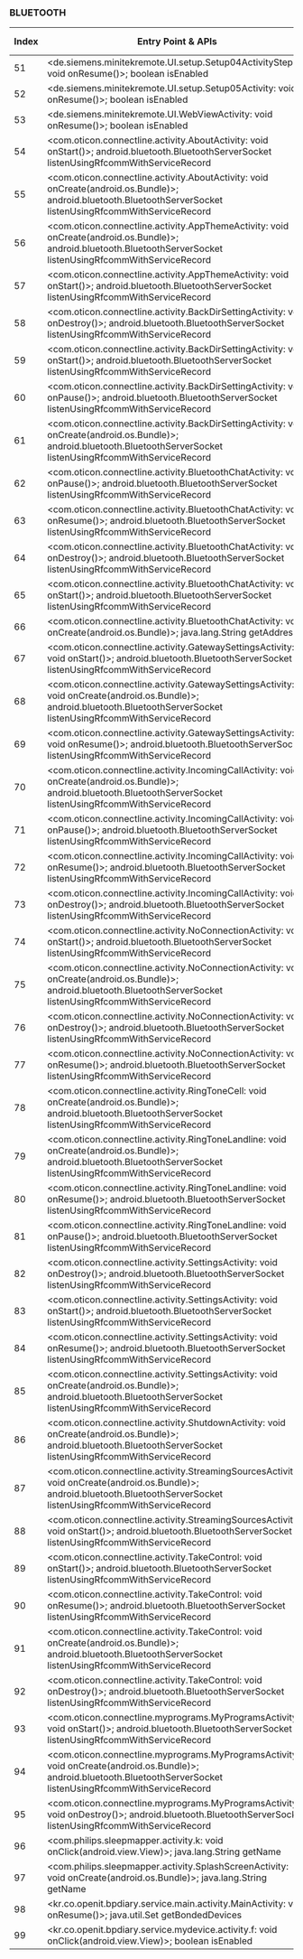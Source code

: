 ### BLUETOOTH
| Index | Entry Point & APIs | Screen shot | Resource id | Label |
| ------------- | ------------- | ------------- |-------------|-------------|
| 51 | <de.siemens.minitekremote.UI.setup.Setup04ActivityStep02: void onResume()>; boolean isEnabled | ![](D:\COSMOS\output\py\Play_win8\Medical\com.miracleear.minimeblueconnectremote\de.siemens.minitekremote.UI.setup.Setup04ActivityStep02.png) |  | |
| 52 | <de.siemens.minitekremote.UI.setup.Setup05Activity: void onResume()>; boolean isEnabled | ![](D:\COSMOS\output\py\Play_win8\Medical\com.miracleear.minimeblueconnectremote\de.siemens.minitekremote.UI.setup.Setup05Activity.png) |  | |
| 53 | <de.siemens.minitekremote.UI.WebViewActivity: void onResume()>; boolean isEnabled | ![](D:\COSMOS\output\py\Play_win8\Medical\com.miracleear.minimeblueconnectremote\de.siemens.minitekremote.UI.WebViewActivity.png) |  | |
| 54 | <com.oticon.connectline.activity.AboutActivity: void onStart()>; android.bluetooth.BluetoothServerSocket listenUsingRfcommWithServiceRecord | ![](D:\COSMOS\output\py\Play_win8\Medical\com.oticon.connectline\com.oticon.connectline.activity.AboutActivity.png) |  | |
| 55 | <com.oticon.connectline.activity.AboutActivity: void onCreate(android.os.Bundle)>; android.bluetooth.BluetoothServerSocket listenUsingRfcommWithServiceRecord | ![](D:\COSMOS\output\py\Play_win8\Medical\com.oticon.connectline\com.oticon.connectline.activity.AboutActivity.png) |  | |
| 56 | <com.oticon.connectline.activity.AppThemeActivity: void onCreate(android.os.Bundle)>; android.bluetooth.BluetoothServerSocket listenUsingRfcommWithServiceRecord | ![](D:\COSMOS\output\py\Play_win8\Medical\com.oticon.connectline\com.oticon.connectline.activity.AppThemeActivity.png) |  | |
| 57 | <com.oticon.connectline.activity.AppThemeActivity: void onStart()>; android.bluetooth.BluetoothServerSocket listenUsingRfcommWithServiceRecord | ![](D:\COSMOS\output\py\Play_win8\Medical\com.oticon.connectline\com.oticon.connectline.activity.AppThemeActivity.png) |  | |
| 58 | <com.oticon.connectline.activity.BackDirSettingActivity: void onDestroy()>; android.bluetooth.BluetoothServerSocket listenUsingRfcommWithServiceRecord | ![](D:\COSMOS\output\py\Play_win8\Medical\com.oticon.connectline\com.oticon.connectline.activity.BackDirSettingActivity.png) |  | |
| 59 | <com.oticon.connectline.activity.BackDirSettingActivity: void onStart()>; android.bluetooth.BluetoothServerSocket listenUsingRfcommWithServiceRecord | ![](D:\COSMOS\output\py\Play_win8\Medical\com.oticon.connectline\com.oticon.connectline.activity.BackDirSettingActivity.png) |  | |
| 60 | <com.oticon.connectline.activity.BackDirSettingActivity: void onPause()>; android.bluetooth.BluetoothServerSocket listenUsingRfcommWithServiceRecord | ![](D:\COSMOS\output\py\Play_win8\Medical\com.oticon.connectline\com.oticon.connectline.activity.BackDirSettingActivity.png) |  | |
| 61 | <com.oticon.connectline.activity.BackDirSettingActivity: void onCreate(android.os.Bundle)>; android.bluetooth.BluetoothServerSocket listenUsingRfcommWithServiceRecord | ![](D:\COSMOS\output\py\Play_win8\Medical\com.oticon.connectline\com.oticon.connectline.activity.BackDirSettingActivity.png) |  | |
| 62 | <com.oticon.connectline.activity.BluetoothChatActivity: void onPause()>; android.bluetooth.BluetoothServerSocket listenUsingRfcommWithServiceRecord | ![](D:\COSMOS\output\py\Play_win8\Medical\com.oticon.connectline\com.oticon.connectline.activity.BluetoothChatActivity.png) |  | |
| 63 | <com.oticon.connectline.activity.BluetoothChatActivity: void onResume()>; android.bluetooth.BluetoothServerSocket listenUsingRfcommWithServiceRecord | ![](D:\COSMOS\output\py\Play_win8\Medical\com.oticon.connectline\com.oticon.connectline.activity.BluetoothChatActivity.png) |  | |
| 64 | <com.oticon.connectline.activity.BluetoothChatActivity: void onDestroy()>; android.bluetooth.BluetoothServerSocket listenUsingRfcommWithServiceRecord | ![](D:\COSMOS\output\py\Play_win8\Medical\com.oticon.connectline\com.oticon.connectline.activity.BluetoothChatActivity.png) |  | |
| 65 | <com.oticon.connectline.activity.BluetoothChatActivity: void onStart()>; android.bluetooth.BluetoothServerSocket listenUsingRfcommWithServiceRecord | ![](D:\COSMOS\output\py\Play_win8\Medical\com.oticon.connectline\com.oticon.connectline.activity.BluetoothChatActivity.png) |  | |
| 66 | <com.oticon.connectline.activity.BluetoothChatActivity: void onCreate(android.os.Bundle)>; java.lang.String getAddress | ![](D:\COSMOS\output\py\Play_win8\Medical\com.oticon.connectline\com.oticon.connectline.activity.BluetoothChatActivity.png) |  | |
| 67 | <com.oticon.connectline.activity.GatewaySettingsActivity: void onStart()>; android.bluetooth.BluetoothServerSocket listenUsingRfcommWithServiceRecord | ![](D:\COSMOS\output\py\Play_win8\Medical\com.oticon.connectline\com.oticon.connectline.activity.GatewaySettingsActivity.png) |  | |
| 68 | <com.oticon.connectline.activity.GatewaySettingsActivity: void onCreate(android.os.Bundle)>; android.bluetooth.BluetoothServerSocket listenUsingRfcommWithServiceRecord | ![](D:\COSMOS\output\py\Play_win8\Medical\com.oticon.connectline\com.oticon.connectline.activity.GatewaySettingsActivity.png) |  | |
| 69 | <com.oticon.connectline.activity.GatewaySettingsActivity: void onResume()>; android.bluetooth.BluetoothServerSocket listenUsingRfcommWithServiceRecord | ![](D:\COSMOS\output\py\Play_win8\Medical\com.oticon.connectline\com.oticon.connectline.activity.GatewaySettingsActivity.png) |  | |
| 70 | <com.oticon.connectline.activity.IncomingCallActivity: void onCreate(android.os.Bundle)>; android.bluetooth.BluetoothServerSocket listenUsingRfcommWithServiceRecord | ![](D:\COSMOS\output\py\Play_win8\Medical\com.oticon.connectline\com.oticon.connectline.activity.IncomingCallActivity.png) |  | |
| 71 | <com.oticon.connectline.activity.IncomingCallActivity: void onPause()>; android.bluetooth.BluetoothServerSocket listenUsingRfcommWithServiceRecord | ![](D:\COSMOS\output\py\Play_win8\Medical\com.oticon.connectline\com.oticon.connectline.activity.IncomingCallActivity.png) |  | |
| 72 | <com.oticon.connectline.activity.IncomingCallActivity: void onResume()>; android.bluetooth.BluetoothServerSocket listenUsingRfcommWithServiceRecord | ![](D:\COSMOS\output\py\Play_win8\Medical\com.oticon.connectline\com.oticon.connectline.activity.IncomingCallActivity.png) |  | |
| 73 | <com.oticon.connectline.activity.IncomingCallActivity: void onDestroy()>; android.bluetooth.BluetoothServerSocket listenUsingRfcommWithServiceRecord | ![](D:\COSMOS\output\py\Play_win8\Medical\com.oticon.connectline\com.oticon.connectline.activity.IncomingCallActivity.png) |  | |
| 74 | <com.oticon.connectline.activity.NoConnectionActivity: void onStart()>; android.bluetooth.BluetoothServerSocket listenUsingRfcommWithServiceRecord | ![](D:\COSMOS\output\py\Play_win8\Medical\com.oticon.connectline\com.oticon.connectline.activity.NoConnectionActivity.png) |  | |
| 75 | <com.oticon.connectline.activity.NoConnectionActivity: void onCreate(android.os.Bundle)>; android.bluetooth.BluetoothServerSocket listenUsingRfcommWithServiceRecord | ![](D:\COSMOS\output\py\Play_win8\Medical\com.oticon.connectline\com.oticon.connectline.activity.NoConnectionActivity.png) |  | |
| 76 | <com.oticon.connectline.activity.NoConnectionActivity: void onDestroy()>; android.bluetooth.BluetoothServerSocket listenUsingRfcommWithServiceRecord | ![](D:\COSMOS\output\py\Play_win8\Medical\com.oticon.connectline\com.oticon.connectline.activity.NoConnectionActivity.png) |  | |
| 77 | <com.oticon.connectline.activity.NoConnectionActivity: void onResume()>; android.bluetooth.BluetoothServerSocket listenUsingRfcommWithServiceRecord | ![](D:\COSMOS\output\py\Play_win8\Medical\com.oticon.connectline\com.oticon.connectline.activity.NoConnectionActivity.png) |  | |
| 78 | <com.oticon.connectline.activity.RingToneCell: void onCreate(android.os.Bundle)>; android.bluetooth.BluetoothServerSocket listenUsingRfcommWithServiceRecord | ![](D:\COSMOS\output\py\Play_win8\Medical\com.oticon.connectline\com.oticon.connectline.activity.RingToneCell.png) |  | |
| 79 | <com.oticon.connectline.activity.RingToneLandline: void onCreate(android.os.Bundle)>; android.bluetooth.BluetoothServerSocket listenUsingRfcommWithServiceRecord | ![](D:\COSMOS\output\py\Play_win8\Medical\com.oticon.connectline\com.oticon.connectline.activity.RingToneLandline.png) |  | |
| 80 | <com.oticon.connectline.activity.RingToneLandline: void onResume()>; android.bluetooth.BluetoothServerSocket listenUsingRfcommWithServiceRecord | ![](D:\COSMOS\output\py\Play_win8\Medical\com.oticon.connectline\com.oticon.connectline.activity.RingToneLandline.png) |  | |
| 81 | <com.oticon.connectline.activity.RingToneLandline: void onPause()>; android.bluetooth.BluetoothServerSocket listenUsingRfcommWithServiceRecord | ![](D:\COSMOS\output\py\Play_win8\Medical\com.oticon.connectline\com.oticon.connectline.activity.RingToneLandline.png) |  | |
| 82 | <com.oticon.connectline.activity.SettingsActivity: void onDestroy()>; android.bluetooth.BluetoothServerSocket listenUsingRfcommWithServiceRecord | ![](D:\COSMOS\output\py\Play_win8\Medical\com.oticon.connectline\com.oticon.connectline.activity.SettingsActivity.png) |  | |
| 83 | <com.oticon.connectline.activity.SettingsActivity: void onStart()>; android.bluetooth.BluetoothServerSocket listenUsingRfcommWithServiceRecord | ![](D:\COSMOS\output\py\Play_win8\Medical\com.oticon.connectline\com.oticon.connectline.activity.SettingsActivity.png) |  | |
| 84 | <com.oticon.connectline.activity.SettingsActivity: void onResume()>; android.bluetooth.BluetoothServerSocket listenUsingRfcommWithServiceRecord | ![](D:\COSMOS\output\py\Play_win8\Medical\com.oticon.connectline\com.oticon.connectline.activity.SettingsActivity.png) |  | |
| 85 | <com.oticon.connectline.activity.SettingsActivity: void onCreate(android.os.Bundle)>; android.bluetooth.BluetoothServerSocket listenUsingRfcommWithServiceRecord | ![](D:\COSMOS\output\py\Play_win8\Medical\com.oticon.connectline\com.oticon.connectline.activity.SettingsActivity.png) |  | |
| 86 | <com.oticon.connectline.activity.ShutdownActivity: void onCreate(android.os.Bundle)>; android.bluetooth.BluetoothServerSocket listenUsingRfcommWithServiceRecord | ![](D:\COSMOS\output\py\Play_win8\Medical\com.oticon.connectline\com.oticon.connectline.activity.ShutdownActivity.png) |  | |
| 87 | <com.oticon.connectline.activity.StreamingSourcesActivity: void onCreate(android.os.Bundle)>; android.bluetooth.BluetoothServerSocket listenUsingRfcommWithServiceRecord | ![](D:\COSMOS\output\py\Play_win8\Medical\com.oticon.connectline\com.oticon.connectline.activity.StreamingSourcesActivity.png) |  | |
| 88 | <com.oticon.connectline.activity.StreamingSourcesActivity: void onStart()>; android.bluetooth.BluetoothServerSocket listenUsingRfcommWithServiceRecord | ![](D:\COSMOS\output\py\Play_win8\Medical\com.oticon.connectline\com.oticon.connectline.activity.StreamingSourcesActivity.png) |  | |
| 89 | <com.oticon.connectline.activity.TakeControl: void onStart()>; android.bluetooth.BluetoothServerSocket listenUsingRfcommWithServiceRecord | ![](D:\COSMOS\output\py\Play_win8\Medical\com.oticon.connectline\com.oticon.connectline.activity.TakeControl.png) |  | |
| 90 | <com.oticon.connectline.activity.TakeControl: void onResume()>; android.bluetooth.BluetoothServerSocket listenUsingRfcommWithServiceRecord | ![](D:\COSMOS\output\py\Play_win8\Medical\com.oticon.connectline\com.oticon.connectline.activity.TakeControl.png) |  | |
| 91 | <com.oticon.connectline.activity.TakeControl: void onCreate(android.os.Bundle)>; android.bluetooth.BluetoothServerSocket listenUsingRfcommWithServiceRecord | ![](D:\COSMOS\output\py\Play_win8\Medical\com.oticon.connectline\com.oticon.connectline.activity.TakeControl.png) |  | |
| 92 | <com.oticon.connectline.activity.TakeControl: void onDestroy()>; android.bluetooth.BluetoothServerSocket listenUsingRfcommWithServiceRecord | ![](D:\COSMOS\output\py\Play_win8\Medical\com.oticon.connectline\com.oticon.connectline.activity.TakeControl.png) |  | |
| 93 | <com.oticon.connectline.myprograms.MyProgramsActivity: void onStart()>; android.bluetooth.BluetoothServerSocket listenUsingRfcommWithServiceRecord | ![](D:\COSMOS\output\py\Play_win8\Medical\com.oticon.connectline\com.oticon.connectline.myprograms.MyProgramsActivity.png) |  | |
| 94 | <com.oticon.connectline.myprograms.MyProgramsActivity: void onCreate(android.os.Bundle)>; android.bluetooth.BluetoothServerSocket listenUsingRfcommWithServiceRecord | ![](D:\COSMOS\output\py\Play_win8\Medical\com.oticon.connectline\com.oticon.connectline.myprograms.MyProgramsActivity.png) |  | |
| 95 | <com.oticon.connectline.myprograms.MyProgramsActivity: void onDestroy()>; android.bluetooth.BluetoothServerSocket listenUsingRfcommWithServiceRecord | ![](D:\COSMOS\output\py\Play_win8\Medical\com.oticon.connectline\com.oticon.connectline.myprograms.MyProgramsActivity.png) |  | |
| 96 | <com.philips.sleepmapper.activity.k: void onClick(android.view.View)>; java.lang.String getName | ![](D:\COSMOS\output\py\Play_win8\Medical\com.philips.sleepmapper.root\com.philips.sleepmapper.activity.SelectCountryActivity.png) |  | |
| 97 | <com.philips.sleepmapper.activity.SplashScreenActivity: void onCreate(android.os.Bundle)>; java.lang.String getName | ![](D:\COSMOS\output\py\Play_win8\Medical\com.philips.sleepmapper.root\com.philips.sleepmapper.activity.SplashScreenActivity.png) |  | |
| 98 | <kr.co.openit.bpdiary.service.main.activity.MainActivity: void onResume()>; java.util.Set getBondedDevices | ![](D:\COSMOS\output\py\Play_win8\Medical\kr.co.openit.bpdiary\kr.co.openit.bpdiary.service.main.activity.MainActivity.png) |  | |
| 99 | <kr.co.openit.bpdiary.service.mydevice.activity.f: void onClick(android.view.View)>; boolean isEnabled | ![](D:\COSMOS\output\py\Play_win8\Medical\kr.co.openit.bpdiary\kr.co.openit.bpdiary.service.mydevice.activity.MyDeviceBloodPressureActivity.png) |  | |
